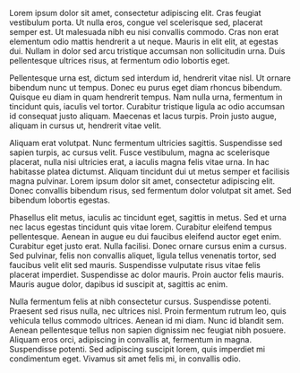 Lorem ipsum dolor sit amet, consectetur adipiscing elit. Cras feugiat vestibulum porta. Ut nulla eros, congue vel scelerisque sed, placerat semper est. Ut malesuada nibh eu nisi convallis commodo. Cras non erat elementum odio mattis hendrerit a ut neque. Mauris in elit elit, at egestas dui. Nullam in dolor sed arcu tristique accumsan non sollicitudin urna. Duis pellentesque ultrices risus, at fermentum odio lobortis eget.

Pellentesque urna est, dictum sed interdum id, hendrerit vitae nisl. Ut ornare bibendum nunc ut tempus. Donec eu purus eget diam rhoncus bibendum. Quisque eu diam in quam hendrerit tempus. Nam nulla urna, fermentum in tincidunt quis, iaculis vel tortor. Curabitur tristique ligula ac odio accumsan id consequat justo aliquam. Maecenas et lacus turpis. Proin justo augue, aliquam in cursus ut, hendrerit vitae velit.

Aliquam erat volutpat. Nunc fermentum ultricies sagittis. Suspendisse sed sapien turpis, ac cursus velit. Fusce vestibulum, magna ac scelerisque placerat, nulla nisi ultricies erat, a iaculis magna felis vitae urna. In hac habitasse platea dictumst. Aliquam tincidunt dui ut metus semper et facilisis magna pulvinar. Lorem ipsum dolor sit amet, consectetur adipiscing elit. Donec convallis bibendum risus, sed fermentum dolor volutpat sit amet. Sed bibendum lobortis egestas.

Phasellus elit metus, iaculis ac tincidunt eget, sagittis in metus. Sed et urna nec lacus egestas tincidunt quis vitae lorem. Curabitur eleifend tempus pellentesque. Aenean in augue eu dui faucibus eleifend auctor eget enim. Curabitur eget justo erat. Nulla facilisi. Donec ornare cursus enim a cursus. Sed pulvinar, felis non convallis aliquet, ligula tellus venenatis tortor, sed faucibus velit elit sed mauris. Suspendisse vulputate risus vitae felis placerat imperdiet. Suspendisse ac dolor mauris. Proin auctor felis mauris. Mauris augue dolor, dapibus id suscipit at, sagittis ac enim.

Nulla fermentum felis at nibh consectetur cursus. Suspendisse potenti. Praesent sed risus nulla, nec ultrices nisl. Proin fermentum rutrum leo, quis vehicula tellus commodo ultrices. Aenean id mi diam. Nunc id blandit sem. Aenean pellentesque tellus non sapien dignissim nec feugiat nibh posuere. Aliquam eros orci, adipiscing in convallis at, fermentum in magna. Suspendisse potenti. Sed adipiscing suscipit lorem, quis imperdiet mi condimentum eget. Vivamus sit amet felis mi, in convallis odio. 
